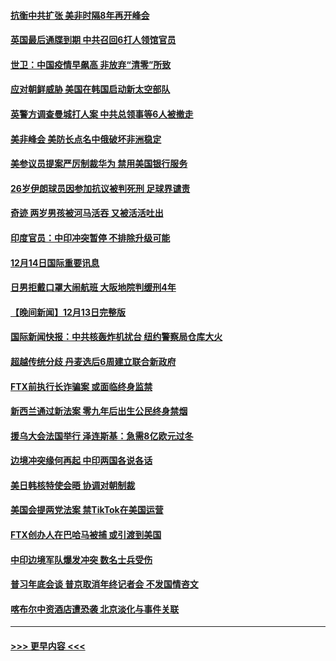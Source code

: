 #### [抗衡中共扩张 美非时隔8年再开峰会](../pages/prog202/a103598333.md?t=12151050) 
#### [英国最后通牒到期 中共召回6打人领馆官员](../pages/prog202/a103598341.md?t=12151050) 
#### [世卫：中国疫情早飙高 非放弃“清零”所致](../pages/prog202/a103598107.md?t=12151050) 
#### [应对朝鲜威胁 美国在韩国启动新太空部队](../pages/prog202/a103598119.md?t=12151050) 
#### [英警方调查曼城打人案 中共总领事等6人被撤走](../pages/prog202/a103598004.md?t=12151050) 
#### [美非峰会 美防长点名中俄破坏非洲稳定](../pages/prog202/a103597941.md?t=12151050) 
#### [美参议员提案严厉制裁华为 禁用美国银行服务](../pages/prog202/a103597938.md?t=12151050) 
#### [26岁伊朗球员因参加抗议被判死刑 足球界谴责](../pages/prog202/a103597849.md?t=12151050) 
#### [奇迹 两岁男孩被河马活吞 又被活活吐出](../pages/prog202/a103597843.md?t=12151050) 
#### [印度官员：中印冲突暂停 不排除升级可能](../pages/prog202/a103597835.md?t=12151050) 
#### [12月14日国际重要讯息](../pages/prog202/a103597856.md?t=12151050) 
#### [日男拒戴口罩大闹航班 大阪地院判缓刑4年](../pages/prog202/a103597755.md?t=12151050) 
#### [【晚间新闻】12月13日完整版](../pages/prog202/a103597629.md?t=12151050) 
#### [国际新闻快报：中共核轰炸机扰台 纽约警察局仓库大火](../pages/prog202/a103597669.md?t=12151050) 
#### [超越传统分歧 丹麦选后6周建立联合新政府](../pages/prog202/a103597723.md?t=12151050) 
#### [FTX前执行长诈骗案 或面临终身监禁](../pages/prog202/a103597696.md?t=12151050) 
#### [新西兰通过新法案 零九年后出生公民终身禁烟](../pages/prog202/a103597319.md?t=12151050) 
#### [援乌大会法国举行 泽连斯基：急需8亿欧元过冬](../pages/prog202/a103597485.md?t=12151050) 
#### [边境冲突缘何再起 中印两国各说各话](../pages/prog202/a103597496.md?t=12151050) 
#### [美日韩核特使会晤 协调对朝制裁](../pages/prog202/a103597489.md?t=12151050) 
#### [美国会提两党法案 禁TikTok在美国运营](../pages/prog202/a103597328.md?t=12151050) 
#### [FTX创办人在巴哈马被捕 或引渡到美国](../pages/prog202/a103597317.md?t=12151050) 
#### [中印边境军队爆发冲突 数名士兵受伤](../pages/prog202/a103597314.md?t=12151050) 
#### [普习年底会谈 普京取消年终记者会 不发国情咨文](../pages/prog202/a103597231.md?t=12151050) 
#### [喀布尔中资酒店遭恐袭 北京淡化与事件关联](../pages/prog202/a103597308.md?t=12151050) 

----
#### [ >>> 更早内容 <<< ](../indexes/prog202-earlier.md)
